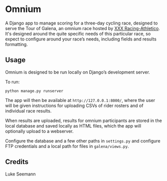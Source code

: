 # Omnium
A Django app to manage scoring for a three-day cycling race, designed to serve the Tour of Galena, an omnium race hosted by [XXX Racing-Athletico](http://www.xxxracing.org). It's designed around the quite specific needs of this particular race, so expect to configure around your race’s needs, including fields and results formatting.
## Usage
Omnium is designed to be run locally on Django’s development server.

To run:
```
python manage.py runserver
```
The app will then be available at ```http://127.0.0.1:8000/```, where the user will be given instructions for uploading CSVs of rider rosters and of individual race results.

When results are uploaded, results for omnium participants are stored in the local database and saved locally as HTML files, which the app will optionally upload to a webserver.

Configure the database and a few other paths in `settings.py` and configure FTP credentials and a local path for files in `galena/views.py`.
## Credits
Luke Seemann
